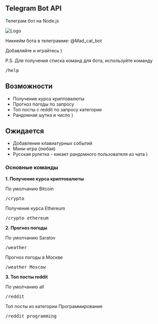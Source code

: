 ## Telegram Bot API
Телеграм бот на Node.js

![Logo](https://i.imgur.com/q2rl9JM.png)

Никнейм бота в телеграмме: @Mad_cat_bot

Добавляйте и играйтесь )

P.S. Для получения списка команд для бота, используйте команду <pre>/help</pre>
## Возможности
* Получение курса криптовалюты
* Прогноз погоды по запросу
* Топ посты с reddit по запросу категории
* Рандомная шутка и число )

## Ожидается
* Добавление клавиатурных событий
* Мини-игра (любая)
* Русская рулетка - кикает рандомного пользователя из чата )

### Основные команды

**1. Получение курса криптовалюты**

По умолчанию Bitcoin
<pre>/crypto</pre>

Получение курса Ethereum
<pre>/crypto ethereum</pre>

**2. Прогноз погоды**

По умолчанию Saratov
<pre>/weather</pre>

Прогноз погоды в Москве
<pre>/weather Moscow</pre>

**3. Топ посты reddit**

По умолчанию all
<pre>/reddit</pre>

Топ посты из категории Программирование
<pre>/reddit programming</pre>
